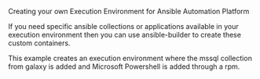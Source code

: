 Creating your own Execution Environment for Ansible Automation Platform

If you need specific ansible collections or applications available in your execution environment then you can use ansible-builder to create these custom containers.

This example creates an execution environment where the mssql collection from galaxy is added and Microsoft Powershell is added through a rpm.

